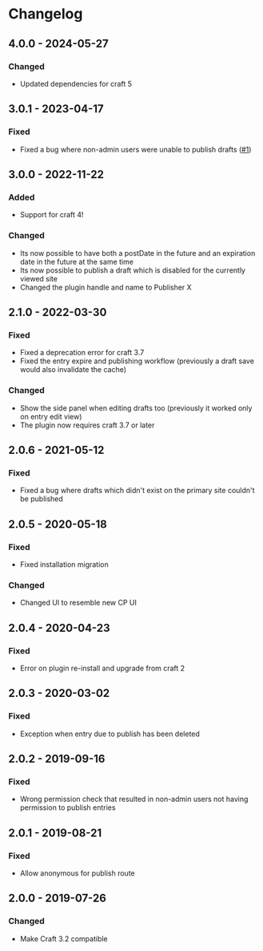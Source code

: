 # Changelog

## 4.0.0 - 2024-05-27
### Changed
- Updated dependencies for craft 5

## 3.0.1 - 2023-04-17
### Fixed
- Fixed a bug where non-admin users were unable to publish drafts ([#1](https://github.com/Goldinteractive/craft-publisher/issues/1))

## 3.0.0 - 2022-11-22
### Added
- Support for craft 4!

### Changed
- Its now possible to have both a postDate in the future and an expiration date in the future at the same time
- Its now possible to publish a draft which is disabled for the currently viewed site
- Changed the plugin handle and name to Publisher X

## 2.1.0 - 2022-03-30
### Fixed
- Fixed a deprecation error for craft 3.7
- Fixed the entry expire and publishing workflow (previously a draft save would also invalidate the cache)

### Changed
- Show the side panel when editing drafts too (previously it worked only on entry edit view)
- The plugin now requires craft 3.7 or later

## 2.0.6 - 2021-05-12
### Fixed
- Fixed a bug where drafts which didn't exist on the primary site couldn't be published

## 2.0.5 - 2020-05-18
### Fixed
- Fixed installation migration

### Changed
- Changed UI to resemble new CP UI

## 2.0.4 - 2020-04-23
### Fixed
- Error on plugin re-install and upgrade from craft 2

## 2.0.3 - 2020-03-02
### Fixed
- Exception when entry due to publish has been deleted

## 2.0.2 - 2019-09-16
### Fixed
- Wrong permission check that resulted in non-admin users not having permission to publish entries

## 2.0.1 - 2019-08-21
### Fixed
- Allow anonymous for publish route

## 2.0.0 - 2019-07-26
### Changed
- Make Craft 3.2 compatible
